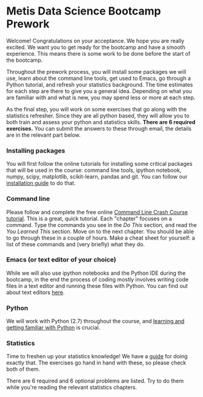 # Metis Data Science Bootcamp Prework

Welcome! Congratulations on your acceptance. We hope you are really
excited. We want you to get ready for the bootcamp and have a smooth
experience. This means there is some work to be done before the start
of the bootcamp.

Throughout the prework process, you will install some packages we will
use, learn about the command line tools, get used to Emacs, go through
a Python tutorial, and refresh your statistics background. The time
estimates for each step are there to give you a general idea.
Depending on what you are familiar with and what is new, you may spend
less or more at each step.

As the final step, you will work on some exercises that go along with
the statistics refresher. Since they are all python based, they will
allow you to both train and assess your python and statistics skills.
**There are 6 required exercises.** You can submit the answers to
these through email, the details are in the relevant part below.


### Installing packages

You will first follow the online tutorials for installing some
critical packages that will be used in the course: command line tools,
ipython notebook, numpy, scipy, matplotlib, scikit-learn, pandas and
git. You can follow our [installation guide](installation.md) to do that.


### Command line

Please follow and complete the free online [Command Line Crash Course
tutorial](http://cli.learncodethehardway.org/book/). This is a great,
quick tutorial. Each "chapter" focuses on a command. Type the commands
you see in the _Do This_ section, and read the _You Learned This_
section. Move on to the next chapter. You should be able to go through
these in a couple of hours. Make a cheat sheet for yourself: a list of
these commands and (very briefly) what they do.


### Emacs (or text editor of your choice)

While we will also use ipython notebooks and the Python IDE during the
bootcamp, in the end the process of coding mostly involves writing
code files in a text editor and running these files with Python. You
can find out about text editors [here](editors.md).


### Python

We will work with Python (2.7) throughout the course, and [learning and
getting familiar with Python](python.md) is crucial.


### Statistics

Time to freshen up your statistics knowledge! We have a
[guide](stats.md) for doing exactly that. The exercises go hand in
hand with these, so please check both of them.

There are 6 required and 6 optional problems are listed. Try to do
them while you're reading the relevant statistics chapters.

